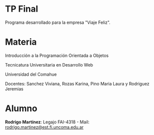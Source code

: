 # TP Final
Programa desarrollado para la empresa "Viaje Feliz".

# Materia
Introducción a la Programación Orientada a Objetos

Tecnicatura Universitaria en Desarrollo Web

Universidad del Comahue

Docentes: Sanchez Viviana, Rozas Karina, Pino Maria Laura y Rodriguez Jeremias

# Alumno
**Rodrigo Martínez**: Legajo FAI-4318 - Mail: rodrigo.martinez@est.fi.uncoma.edu.ar
